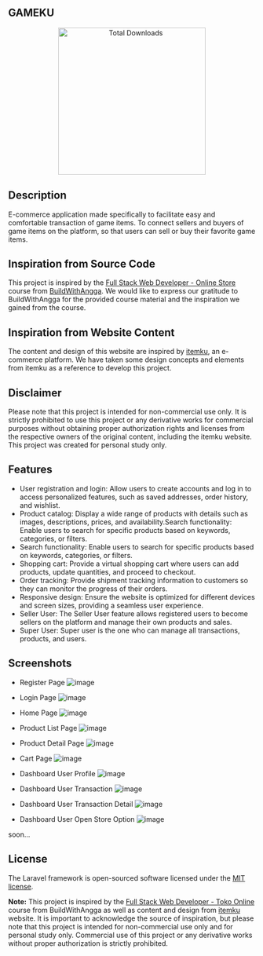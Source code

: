## GAMEKU
<p align="center">
<img src="public/images/gameku2.png" alt="Total Downloads" width="300px">
</p> 

## Description

E-commerce application made specifically to facilitate easy and comfortable transaction of game items. To connect sellers and buyers of game items on the platform, so that users can sell or buy their favorite game items.

## Inspiration from Source Code

This project is inspired by the [Full Stack Web Developer - Online Store](https://class.buildwithangga.com/kelas/full-stack-web-developer-toko-online) course from [BuildWithAngga](https://class.buildwithangga.com/). We would like to express our gratitude to BuildWithAngga for the provided course material and the inspiration we gained from the course.

## Inspiration from Website Content

The content and design of this website are inspired by [itemku](https://itemku.com/), an e-commerce platform. We have taken some design concepts and elements from itemku as a reference to develop this project.

## Disclaimer
Please note that this project is intended for non-commercial use only. It is strictly prohibited to use this project or any derivative works for commercial purposes without obtaining proper authorization rights and licenses from the respective owners of the original content, including the itemku website. This project was created for personal study only.
## Features

- User registration and login: Allow users to create accounts and log in to access personalized features, such as saved addresses, order history, and wishlist.
- Product catalog: Display a wide range of products with details such as images, descriptions, prices, and availability.Search functionality: Enable users to search for specific products based on keywords, categories, or filters.
- Search functionality: Enable users to search for specific products based on keywords, categories, or filters.
- Shopping cart: Provide a virtual shopping cart where users can add products, update quantities, and proceed to checkout.
- Order tracking: Provide shipment tracking information to customers so they can monitor the progress of their orders.
- Responsive design: Ensure the website is optimized for different devices and screen sizes, providing a seamless user experience.
- Seller User: The Seller User feature allows registered users to become sellers on the platform and manage their own products and sales.
- Super User: Super user is the one who can manage all transactions, products, and users.

## Screenshots

- Register Page
  ![image](https://github.com/AlvitoDian/GAMEKU-Game-E-Commerce/assets/132731944/1cd0b3f8-172e-4e82-878e-1d7038e1b31a)

- Login Page
  ![image](https://github.com/AlvitoDian/GAMEKU-Game-E-Commerce/assets/132731944/2bbb13d8-17b9-4b95-b632-b84e12ae7fc8)
  
- Home Page
  ![image](https://github.com/AlvitoDian/GAMEKU-Game-E-Commerce/assets/132731944/b4d8ebee-a89f-4786-994f-817567d68926)

- Product List Page
  ![image](https://github.com/AlvitoDian/GAMEKU-Game-E-Commerce/assets/132731944/f3707994-7470-4eea-ad1a-a617a5ec495c)

- Product Detail Page
  ![image](https://github.com/AlvitoDian/GAMEKU-Game-E-Commerce/assets/132731944/5b158408-dad6-4749-809a-a51f7c8f71e1)

- Cart Page
  ![image](https://github.com/AlvitoDian/GAMEKU-Game-E-Commerce/assets/132731944/850113b7-998c-47ab-b671-dfa3d39d3991)

- Dashboard User Profile
  ![image](https://github.com/AlvitoDian/GAMEKU-Game-E-Commerce/assets/132731944/44b9da65-7232-491a-9a01-45d0ee6dce32)

- Dashboard User Transaction
  ![image](https://github.com/AlvitoDian/GAMEKU-Game-E-Commerce/assets/132731944/fa0b06be-502c-4596-bcf5-e3af9c3b0fff)

- Dashboard User Transaction Detail
  ![image](https://github.com/AlvitoDian/GAMEKU-Game-E-Commerce/assets/132731944/d1fa7b7a-ae03-49f4-9988-594c00130a7f)

- Dashboard User Open Store Option
  ![image](https://github.com/AlvitoDian/GAMEKU-Game-E-Commerce/assets/132731944/28c2a486-65ac-4d34-84ee-3403192b9bbb)
  
soon...

## License

The Laravel framework is open-sourced software licensed under the [MIT license](https://opensource.org/licenses/MIT).

**Note:** This project is inspired by the [Full Stack Web Developer - Toko Online](https://class.buildwithangga.com/class/full-stack-web-developer-toko-online) course from BuildWithAngga as well as content and design from [itemku]( https://itemku.com/) website. It is important to acknowledge the source of inspiration, but please note that this project is intended for non-commercial use only and for personal study only. Commercial use of this project or any derivative works without proper authorization is strictly prohibited.

